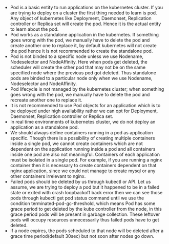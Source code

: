 - Pod is a basic entity to run applications on the kubernetes cluster. If you are trying to deploy on a cluster the first thing needed to learn is pod. Any object of kubernetes like Deployment, Daemonset, Replication controller or Replica set will create the pod. Hence it is the actual entity to learn about the pod.
- Pod works as a standalone application in the kubernetes. If something goes wrong with the pod, we manually have to delete the pod and create another one to replace it, by default kubernetes will not create the pod hence it is not recommended to create the standalone pod.
- Pod is not binded to a specific node unless we use Nodename, Nodeselector and NodeAffinity. Here when pods get deleted, the scheduler will create the other pod that may not be on the same specified node where the previous pod got deleted. Thus standalone pods are binded to a particular node only when we use Nodename, Nodeselector and NodeAffinity.
- Pod lifecycle is not managed by the kubernetes cluster; when something goes wrong with the pod, we manually have to delete the pod and recreate another one to replace it. 
- It is not recommended to use Pod objects for an application which is to be deployed under high availability rather we can opt for Deployment, Daemonset, Replication controller or Replica set.
- In real time environments of kubernetes cluster, we do not deploy an application as a standalone pod.
- We should always define containers running in a pod as application specific. Though there is a possibility of creating multiple containers inside a single pod, we cannot create containers which are not dependent on the application running inside a pod and all containers inside one pod are also not meaningful. Containers of each application must be isolated in a single pod. For example, if you are running a nginx container then it is necessary to create containers dependent on that nginx application, since we could not manage to create mysql or any other containers irrelevant to nginx. 
- Failed pods should be deleted by us through kubectl or API.  Let us assume, we are trying to deploy a pod but it happened to be in a failed state or exited with crash loopbackoff back error then we can see those pods through kubectl get pod status command until we use the condition terminated-pod-gc-threshold, which means Pod has some grace period to get deleted  by the kube controller from the node, in this grace period pods will be present in garbage collection. These leftover pods will occupy resources unnecessarily thus failed pods have to get deleted.
- If a node expires, the pods scheduled to that node will be deleted after a grace time period(default 30sec) but not soon after nodes go down.

  
